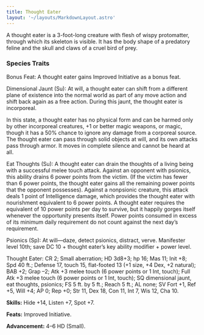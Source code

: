 ```yaml
---
title: Thought Eater
layout: '~/layouts/MarkdownLayout.astro'
---
```

A thought eater is a 3-foot-long creature with flesh of wispy protomatter,
through which its skeleton is visible. It has the body shape of a predatory
feline and the skull and claws of a cruel bird of prey.

###  Species Traits

Bonus Feat: A thought eater gains Improved Initiative as a bonus feat.

Dimensional Jaunt (Su): At will, a thought eater can shift from a different
plane of existence into the normal world as part of any move action and shift
back again as a free action. During this jaunt, the thought eater is
incorporeal.

In this state, a thought eater has no physical form and can be harmed only by
other incorporeal creatures, +1 or better magic weapons, or magic, though it
has a 50% chance to ignore any damage from a corporeal source. The thought
eater can pass through solid objects at will, and its own attacks pass through
armor. It moves in complete silence and cannot be heard at all.

Eat Thoughts (Su): A thought eater can drain the thoughts of a living being
with a successful melee touch attack. Against an opponent with psionics, this
ability drains 6 power points from the victim. (If the victim has fewer than 6
power points, the thought eater gains all the remaining power points that the
opponent possesses). Against a nonpsionic creature, this attack deals 1 point
of Intelligence damage, which provides the thought eater with nourishment
equivalent to 6 power points. A thought eater requires the equivalent of 10
power points per day to survive, but it happily gorges itself whenever the
opportunity presents itself. Power points consumed in excess of its minimum
daily requirement do not count against the next day’s requirement.

Psionics (Sp): At will—daze, detect psionics, distract, verve. Manifester
level 10th; save DC 10 + thought eater’s key ability modifier + power level.

Thought Eater: CR 2; Small aberration; HD 3d8+3; hp 16; Mas 11; Init +8; Spd
40 ft.; Defense 17, touch 15, flat-footed 13 (+1 size, +4 Dex, +2 natural);
BAB +2; Grap –2; Atk +3 melee touch (6 power points or 1 Int, touch); Full Atk
+3 melee touch (6 power points or 1 Int, touch); SQ dimensional jaunt, eat
thoughts, psionics; FS 5 ft. by 5 ft.; Reach 5 ft.; AL none; SV Fort +1, Ref
+5, Will +4; AP 0; Rep +0; Str 11, Dex 18, Con 11, Int 7, Wis 12, Cha 10.

**Skills:** Hide +14, Listen +7, Spot +7.

**Feats:** Improved Initiative.

**Advancement:** 4–6 HD (Small).

